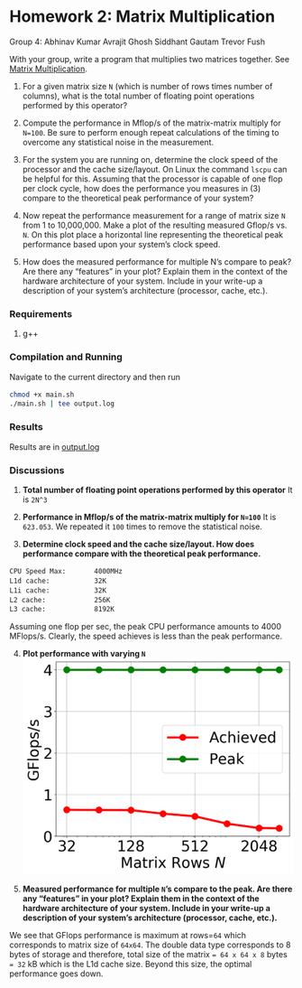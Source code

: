 # Homework 2: Matrix Multiplication

Group 4: 
Abhinav Kumar
Avrajit Ghosh
Siddhant Gautam
Trevor Fush

With your group, write a program that multiplies two matrices together. See [Matrix Multiplication](http://mathworld.wolfram.com/MatrixMultiplication.html).

1. For a given matrix size `N` (which is number of rows times number of columns), what is the total number of floating point operations performed by this operator?

2. Compute the performance in Mflop/s of the matrix-matrix multiply for `N=100`. Be sure to perform enough repeat calculations of the timing to overcome any statistical noise in the measurement.

3. For the system you are running on, determine the clock speed of the processor and the cache size/layout. On Linux the command ```lscpu``` can be helpful for this. Assuming that the processor is capable of one flop per clock cycle, how does the performance you measures in (3) compare to the theoretical peak performance of your system?

4. Now repeat the performance measurement for a range of matrix size ```N``` from 1 to 10,000,000. Make a plot of the resulting measured Gflop/s vs. ```N```. On this plot place a horizontal line representing the theoretical peak performance based upon your system’s clock speed.

5. How does the measured performance for multiple N’s compare to peak? Are there any “features” in your plot? Explain them in the context of the hardware architecture of your system. Include in your write-up a description of your system’s architecture (processor, cache, etc.).


### Requirements
1. g++

### Compilation and Running
Navigate to the current directory and then run
```bash
chmod +x main.sh
./main.sh | tee output.log
```

### Results 
Results are in [output.log](output.log)

### Discussions
1. **Total number of floating point operations performed by this operator**
It is `2N^3`

2. **Performance in Mflop/s of the matrix-matrix multiply for `N=100`**
It is `623.053`. We repeated it `100` times to remove the statistical noise.

3. **Determine clock speed and the cache size/layout. How does performance compare with the theoretical peak performance.**

```bash
CPU Speed Max:       4000MHz
L1d cache:           32K
L1i cache:           32K
L2 cache:            256K
L3 cache:            8192K
```
Assuming one flop per sec, the peak CPU performance amounts to 4000 MFlops/s. Clearly, the speed achieves is less than the peak performance.

4. **Plot performance with varying `N`**
![GFlops vs N](gflops_vs_tot_elem.png?raw=true "Title")


5. **Measured performance for multiple `N`’s compare to the peak. Are there any “features” in your plot? Explain them in the context of the hardware architecture of your system. Include in your write-up a description of your system’s architecture (processor, cache, etc.).**

We see that GFlops performance is maximum at rows=`64` which corresponds to matrix size of `64x64`. The double data type corresponds to 8 bytes of storage and therefore, total size of the matrix `= 64 x 64 x 8` bytes `= 32` kB which is the L1d cache size. Beyond this size, the optimal performance goes down.
